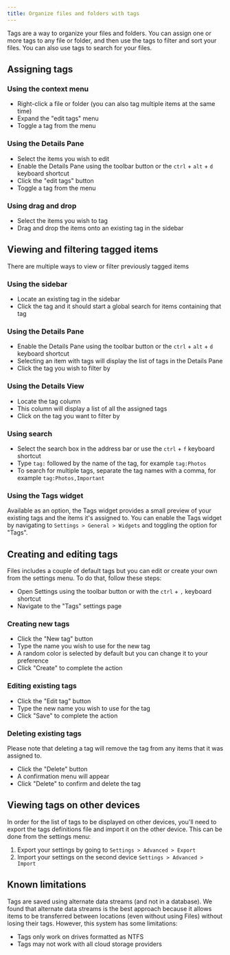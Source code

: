 ```yaml
---
title: Organize files and folders with tags
---
```


Tags are a way to organize your files and folders. You can assign one or more tags to any file or folder, and then use the tags to filter and sort your files. You can also use tags to search for your files.

## Assigning tags

### Using the context menu

- Right-click a file or folder (you can also tag multiple items at the same time)
- Expand the "edit tags" menu
- Toggle a tag from the menu

### Using the Details Pane

- Select the items you wish to edit
- Enable the Details Pane using the toolbar button or the `ctrl` + `alt` + `d` keyboard shortcut
- Click the "edit tags" button
- Toggle a tag from the menu

### Using drag and drop

- Select the items you wish to tag
- Drag and drop the items onto an existing tag in the sidebar

## Viewing and filtering tagged items

There are multiple ways to view or filter previously tagged items

### Using the sidebar

- Locate an existing tag in the sidebar
- Click the tag and it should start a global search for items containing that tag

### Using the Details Pane

- Enable the Details Pane using the toolbar button or the `ctrl` + `alt` + `d` keyboard shortcut
- Selecting an item with tags will display the list of tags in the Details Pane
- Click the tag you wish to filter by

### Using the Details View

- Locate the tag column
- This column will display a list of all the assigned tags
- Click on the tag you want to filter by

### Using search

- Select the search box in the address bar or use the `ctrl` + `f` keyboard shortcut
- Type `tag:` followed by the name of the tag, for example `tag:Photos`
- To search for multiple tags, separate the tag names with a comma, for example `tag:Photos,Important`

### Using the Tags widget

Available as an option, the Tags widget provides a small preview of your existing tags and the items it's assigned to. You can enable the Tags widget by navigating to `Settings > General > Widgets` and toggling the option for "Tags".

## Creating and editing tags

Files includes a couple of default tags but you can edit or create your own from the settings menu. To do that, follow these steps:

- Open Settings using the toolbar button or with the `ctrl` + `,` keyboard shortcut
- Navigate to the "Tags" settings page

### Creating new tags

- Click the "New tag" button
- Type the name you wish to use for the new tag
- A random color is selected by default but you can change it to your preference
- Click "Create" to complete the action

### Editing existing tags

- Click the "Edit tag" button
- Type the new name you wish to use for the tag
- Click "Save" to complete the action

### Deleting existing tags

Please note that deleting a tag will remove the tag from any items that it was assigned to.

- Click the "Delete" button
- A confirmation menu will appear
- Click "Delete" to confirm and delete the tag

## Viewing tags on other devices

In order for the list of tags to be displayed on other devices, you'll need to export the tags definitions file and import it on the other device. This can be done from the settings menu:

1. Export your settings by going to `Settings > Advanced > Export`
2. Import your settings on the second device `Settings > Advanced > Import`

## Known limitations

Tags are saved using alternate data streams (and not in a database). We found that alternate data streams is the best approach because it allows items to be transferred between locations (even without using Files) without losing their tags. However, this system has some limitations:

- Tags only work on drives formatted as NTFS
- Tags may not work with all cloud storage providers
